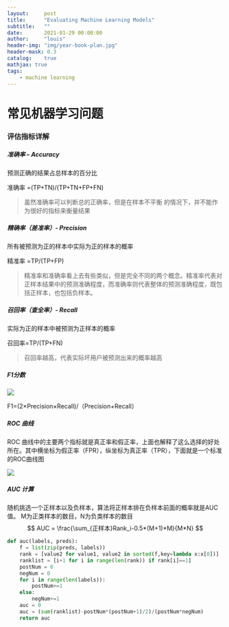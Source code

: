```yaml
---
layout:     post
title:      "Evaluating Machine Learning Models"
subtitle:   ""
date:       2021-01-29 00:00:00
author:     "louis"
header-img: "img/year-book-plan.jpg"
header-mask: 0.3
catalog:    true
mathjax: true
tags:
    - machine learning
---
```


# 常见机器学习问题

### 评估指标详解

##### 准确率 – Accuracy

 预测正确的结果占总样本的百分比
    
 准确率 =(TP+TN)/(TP+TN+FP+FN)

> 虽然准确率可以判断总的正确率，但是在样本不平衡 的情况下，并不能作为很好的指标来衡量结果

##### 精确率（差准率）- Precision

所有被预测为正的样本中实际为正的样本的概率

精准率 =TP/(TP+FP)

> 精准率和准确率看上去有些类似，但是完全不同的两个概念。精准率代表对正样本结果中的预测准确程度，而准确率则代表整体的预测准确程度，既包括正样本，也包括负样本。
 
##### 召回率（查全率）- Recall

实际为正的样本中被预测为正样本的概率
    
召回率=TP/(TP+FN)

> 召回率越高，代表实际坏用户被预测出来的概率越高

##### F1分数
![](https://github.com/louis-xy/louis-xy.github.io/raw/master/img/post-precision-Recall.png)
    
F1=(2×Precision×Recall)/（Precision+Recall）

##### ROC 曲线
    
ROC 曲线中的主要两个指标就是真正率和假正率，上面也解释了这么选择的好处所在。其中横坐标为假正率（FPR），纵坐标为真正率（TPR），下面就是一个标准的ROC曲线图
    
![](https://github.com/louis-xy/louis-xy.github.io/raw/master/img/post-roc.png)

##### AUC 计算

随机挑选一个正样本以及负样本，算法将正样本排在负样本前面的概率就是AUC值。 M为正类样本的数目，N为负类样本的数目
$$
        AUC = \frac{\sum_{正样本}Rank_i-0.5*(M+1)*M}{M*N}
$$

```python
def auc(labels, preds):
    f = list(zip(preds, labels))
    rank = [value2 for value1, value2 in sorted(f,key=lambda x:x[0])]
    ranklist = [i+1 for i in range(len(rank)) if rank[i]==1]
    postNum = 0
    negNum = 0
    for i in range(len(labels)):
        postNum+=1
    else:
        negNum+=1
    auc = 0
    auc = (sum(ranklist)-postNum*(postNum+1)/2)/(postNum*negNum)
    return auc

```



    

    
    